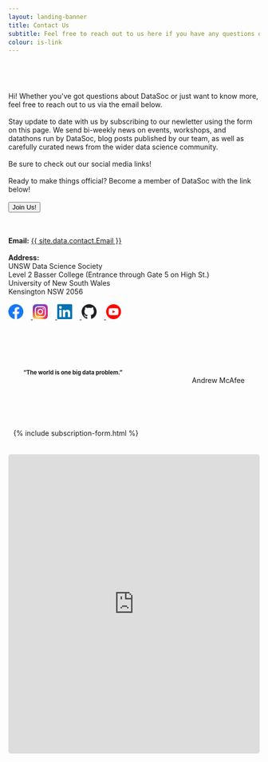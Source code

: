 ```yaml
---
layout: landing-banner
title: Contact Us
subtitle: Feel free to reach out to us here if you have any questions or queries!
colour: is-link
---
```


<div class="hero-body background-shade has-text-black">
    <div class="columns is-8 is-variable" style="display:flex;flex-wrap: wrap;margin: 0 auto">
        <div class="column is-half has-text-left" style="padding-top:30px;flex: 1 1 auto;"> 
            <p class="is-size-5">
                <br>
                Hi! Whether you've got questions about DataSoc or just want to know more, feel free to reach out to us via the email below.
                <br><br>
                Stay update to date with us by subscribing to our newletter using the form on this page. We send bi-weekly news on events, workshops, and datathons run by DataSoc, blog posts published by our team, as well as carefully curated news from the wider data science community.
                <br><br>
                Be sure to check out our social media links!
                <br><br>
                Ready to make things official? Become a member of DataSoc with the link below!
                <br><br>
                <a href="https://forms.gle/hLDY7bAGa1H4CV348" target="_blank">
                    <button class="button is-info is-bold">Join Us!</button></a>
                <br><br><br>
            </p>
            <div>
                <b>Email:</b> <a href="mailto:{{ site.data.contact.Email }}">{{ site.data.contact.Email }}</a>
                <br><br>
                <b>Address:</b><br>
                UNSW Data Science Society<br>
                Level 2 Basser College (Entrance through Gate 5 on High St.)<br>
                University of New South Wales<br>
                Kensington NSW 2056<br>
                <br>
            </div>
            <div class="social media">
                <a href="https://www.facebook.com/DataSoc/" target="_blank">
                    <img src="/assets/images/social_media/f_logo_RGB-Hex-Blue_512.png" style="height:30px; margin-right:15px"> </a>
                <a href="https://www.instagram.com/unswdatasoc/" target="_blank">
                    <img src="/assets/images/social_media/Instagram_AppIcon_Aug2017.png" style="height:30px; margin-right:15px"> </a>
                <a href="https://au.linkedin.com/company/datasoc" target="_blank">
                    <img src="/assets/images/social_media/linkedin.png" style="height:30px; margin-right:15px"> </a>
                <a href="https://github.com/unswdata/" target="_blank">
                    <img src="/assets/images/social_media/github.png" style="height:30px; margin-right:15px"> </a>
                <a href="https://www.youtube.com/channel/UC5xEG38_Jr0251sMBoj8xwQ" target="_blank">
                    <img src="/assets/images/social_media/youtube_social_circle_red.png" style="height:30px;"> </a>
                <br><br><br>
            </div>
            <div class="rows is-centered has-text-white" style="background-image: url('/assets/images/background.png'); border-radius:10px; padding:30px;margin-top:30px">
                <div class="is-size-3" style="">
                    <b style="font-size:80%;">“The world is one big data problem.”</b>
                </div>
                <div class="is-size-5" style="text-align:right;">
                    Andrew McAfee
                    <br>
                </div>
            </div>
        </div>
        <div class="column is-5 is-offset-1 has-text-left" style="flex: 1 1 auto; padding-top:38px; margin-left:10px">
            <!-- margin-left: 10px; overrides jekyll styling which makes a much larger, uglier left margin.
                 Admittedly a hacky solution, but works for now.-->
            {% include subscription-form.html %}
        </div>
    </div>
    <br><br>
    <div class="columns is-vcentered is-centered">
        <iframe src="https://www.google.com/maps/embed?pb=!1m18!1m12!1m3!1d1668.9917985536565!2d151.23080794983784!3d-33.91658157788042!2m3!1f0!2f0!3f0!3m2!1i1024!2i768!4f13.1!3m3!1m2!1s0x6b12b18c619e5679%3A0x70e6b528f4a64879!2sArc%20%40%20UNSW!5e0!3m2!1sen!2sau!4v1590563340784!5m2!1sen!2sau" width="900" height="600" frameborder="0" style="border-radius:5px;" allowfullscreen="" aria-hidden="false" tabindex="0"></iframe>
    </div>
</div>


